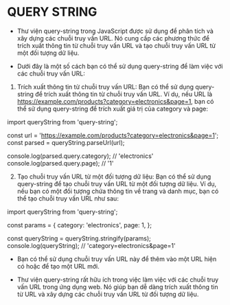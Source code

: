 # QUERY STRING

- Thư viện query-string trong JavaScript được sử dụng để phân tích và xây dựng các chuỗi truy vấn URL. Nó cung cấp các phương thức để trích xuất thông tin từ chuỗi truy vấn URL và tạo chuỗi truy vấn URL từ một đối tượng dữ liệu.

- Dưới đây là một số cách bạn có thể sử dụng query-string để làm việc với các chuỗi truy vấn URL:

1. Trích xuất thông tin từ chuỗi truy vấn URL: Bạn có thể sử dụng query-string để trích xuất thông tin từ chuỗi truy vấn URL. Ví dụ, nếu URL là https://example.com/products?category=electronics&page=1, bạn có thể sử dụng query-string để trích xuất giá trị của category và page:

import queryString from 'query-string';

const url = 'https://example.com/products?category=electronics&page=1';
const parsed = queryString.parseUrl(url);

console.log(parsed.query.category); // 'electronics'
console.log(parsed.query.page); // '1'

2. Tạo chuỗi truy vấn URL từ một đối tượng dữ liệu: Bạn có thể sử dụng query-string để tạo chuỗi truy vấn URL từ một đối tượng dữ liệu. Ví dụ, nếu bạn có một đối tượng chứa thông tin về trang và danh mục, bạn có thể tạo chuỗi truy vấn URL như sau:

import queryString from 'query-string';

const params = {
category: 'electronics',
page: 1,
};

const queryString = queryString.stringify(params);
console.log(queryString); // 'category=electronics&page=1'

- Bạn có thể sử dụng chuỗi truy vấn URL này để thêm vào một URL hiện có hoặc để tạo một URL mới.

- Thư viện query-string rất hữu ích trong việc làm việc với các chuỗi truy vấn URL trong ứng dụng web. Nó giúp bạn dễ dàng trích xuất thông tin từ URL và xây dựng các chuỗi truy vấn URL từ đối tượng dữ liệu.
